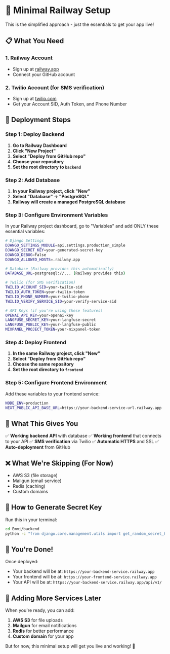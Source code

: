 # 🚀 Minimal Railway Setup

This is the simplified approach - just the essentials to get your app live!

## 📋 What You Need

### 1. **Railway Account**

- Sign up at [railway.app](https://railway.app)
- Connect your GitHub account

### 2. **Twilio Account** (for SMS verification)

- Sign up at [twilio.com](https://twilio.com)
- Get your Account SID, Auth Token, and Phone Number

## 🚀 Deployment Steps

### Step 1: Deploy Backend

1. **Go to Railway Dashboard**
2. **Click "New Project"**
3. **Select "Deploy from GitHub repo"**
4. **Choose your repository**
5. **Set the root directory to `backend`**

### Step 2: Add Database

1. **In your Railway project, click "New"**
2. **Select "Database" → "PostgreSQL"**
3. **Railway will create a managed PostgreSQL database**

### Step 3: Configure Environment Variables

In your Railway project dashboard, go to "Variables" and add ONLY these essential variables:

```bash
# Django Settings
DJANGO_SETTINGS_MODULE=api.settings.production_simple
DJANGO_SECRET_KEY=your-generated-secret-key
DJANGO_DEBUG=False
DJANGO_ALLOWED_HOSTS=.railway.app

# Database (Railway provides this automatically)
DATABASE_URL=postgresql://... (Railway provides this)

# Twilio (for SMS verification)
TWILIO_ACCOUNT_SID=your-twilio-sid
TWILIO_AUTH_TOKEN=your-twilio-token
TWILIO_PHONE_NUMBER=your-twilio-phone
TWILIO_VERIFY_SERVICE_SID=your-verify-service-sid

# API Keys (if you're using these features)
OPENAI_API_KEY=your-openai-key
LANGFUSE_SECRET_KEY=your-langfuse-secret
LANGFUSE_PUBLIC_KEY=your-langfuse-public
MIXPANEL_PROJECT_TOKEN=your-mixpanel-token
```

### Step 4: Deploy Frontend

1. **In the same Railway project, click "New"**
2. **Select "Deploy from GitHub repo"**
3. **Choose the same repository**
4. **Set the root directory to `frontend`**

### Step 5: Configure Frontend Environment

Add these variables to your frontend service:

```bash
NODE_ENV=production
NEXT_PUBLIC_API_BASE_URL=https://your-backend-service-url.railway.app
```

## 🎯 What This Gives You

✅ **Working backend API** with database
✅ **Working frontend** that connects to your API
✅ **SMS verification** via Twilio
✅ **Automatic HTTPS** and SSL
✅ **Auto-deployment** from GitHub

## ❌ What We're Skipping (For Now)

- AWS S3 (file storage)
- Mailgun (email service)
- Redis (caching)
- Custom domains

## 🔧 How to Generate Secret Key

Run this in your terminal:

```bash
cd Emmi/backend
python -c "from django.core.management.utils import get_random_secret_key; print(get_random_secret_key())"
```

## 🎉 You're Done!

Once deployed:

- Your backend will be at: `https://your-backend-service.railway.app`
- Your frontend will be at: `https://your-frontend-service.railway.app`
- Your API will be at: `https://your-backend-service.railway.app/api/v1/`

## 🔄 Adding More Services Later

When you're ready, you can add:

1. **AWS S3** for file uploads
2. **Mailgun** for email notifications
3. **Redis** for better performance
4. **Custom domain** for your app

But for now, this minimal setup will get you live and working! 🚀

